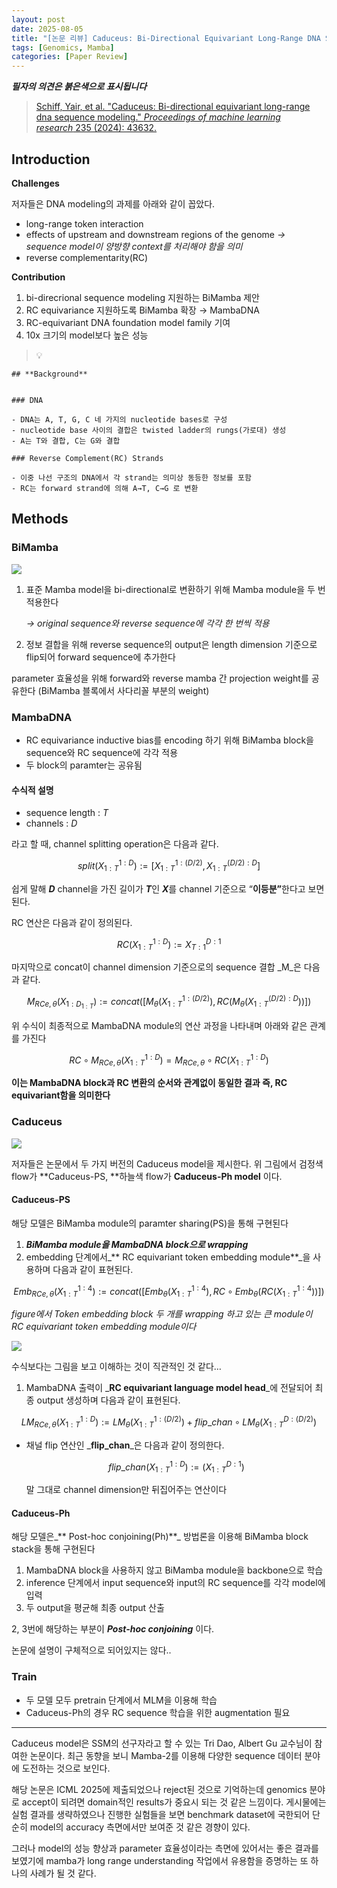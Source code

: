 ```yaml
---
layout: post
date: 2025-08-05
title: "[논문 리뷰] Caduceus: Bi-Directional Equivariant Long-Range DNA Sequence Modeling"
tags: [Genomics, Mamba]
categories: [Paper Review]
---
```


<span class="notion-red">_**필자의 의견은 붉은색으로 표시됩니다**_</span>


> [Schiff, Yair, et al. "Caduceus: Bi-directional equivariant long-range dna sequence modeling." ](https://pmc.ncbi.nlm.nih.gov/articles/PMC12189541/)[_Proceedings of machine learning research_](https://pmc.ncbi.nlm.nih.gov/articles/PMC12189541/)[ 235 (2024): 43632.](https://pmc.ncbi.nlm.nih.gov/articles/PMC12189541/)



## Introduction


**Challenges**


저자들은 DNA modeling의 과제를 아래와 같이 꼽았다.

- long-range token interaction
- effects of upstream and downstream regions of the genome 
_→ sequence model이 양방향 context를 처리해야 함을 의미_
- reverse complementarity(RC)

**Contribution**

1. bi-direcrional sequence modeling 지원하는 BiMamba 제안
1. RC equivariance 지원하도록 BiMamba 확장 → MambaDNA
1. RC-equivariant DNA foundation model family 기여
1. 10x 크기의 model보다 높은 성능

> 💡 


	## **Background**


	### DNA

	- DNA는 A, T, G, C 네 가지의 nucleotide bases로 구성
	- nucleotide base 사이의 결합은 twisted ladder의 rungs(가로대) 생성
	- A는 T와 결합, C는 G와 결합

	### Reverse Complement(RC) Strands

	- 이중 나선 구조의 DNA에서 각 strand는 의미상 동등한 정보를 포함
	- RC는 forward strand에 의해 A→T, C→G 로 변환


## Methods



### BiMamba


![](https://prod-files-secure.s3.us-west-2.amazonaws.com/542b861c-36a8-4051-84e5-8804b6728dba/2c247d59-7815-4980-99f0-8f0d21f445a7/image.png?X-Amz-Algorithm=AWS4-HMAC-SHA256&X-Amz-Content-Sha256=UNSIGNED-PAYLOAD&X-Amz-Credential=ASIAZI2LB466WZHW3CPE%2F20250919%2Fus-west-2%2Fs3%2Faws4_request&X-Amz-Date=20250919T230121Z&X-Amz-Expires=3600&X-Amz-Security-Token=IQoJb3JpZ2luX2VjEGcaCXVzLXdlc3QtMiJHMEUCIQDym7Ohon4ypDlhHPxqu1%2Bk%2BpijK7%2BVYb6nY7c%2FjqXmAgIgajkknEN%2FE4Fm3%2FPY59JiY%2FTM%2FBhtdh7itBXFrpTdi3oqiAQI4P%2F%2F%2F%2F%2F%2F%2F%2F%2F%2FARAAGgw2Mzc0MjMxODM4MDUiDBmZ%2B7v5GKaEOTAA%2BircAxUERUghsXgyjZJViDROBKmhW%2Fn%2Fke7o2iYhB0aYBHiCycAryuei5kW4w1ND0pPsAu%2BbmScxSvLaU8Xk6dOE5t3dYL9E%2BZuuW5tIct9fcWc%2BF5nS7GBxBEiZnSx5ftQ3bd9L63r9%2BPxobhyIBft%2FJXgTyckd5nit6n5xtW%2FaBYsNS8OLA5nu4bZpAv%2FNXRjnKkRd3h0Ryz%2FjNOnP2nWouaVhY21wG9rY6QkOJLFOd1nOd3Wq45oRw9gtk7vny3m56taiVyc4W0BKGucu7g7JLbEkD0rC7UoejCEyGefCWQhGyAe8Y7xj5bmH4pbVjVZ4X9qayARQqsBOAiLC1EqTEWrDbs6ktn0FnLtUOwqFFsTuFGxcGT11m6Uxm2E6odwktLy4U%2F%2FyBbxQ8O8bm2uuZlzh2ifTbTe7ZD4lZSjUOfOuOUArIINEOdofn6iV%2Faclb5AK40IApbm7QV8ND9Mc9c1pEy9urN99gu%2F0Xk3LQIBc1EjdkJsBxaqdb%2FwAGaRzD0icX8gPhDD1kwRg19mOq1xF8u1BLoCMwT9rK4kgif70Xd2Xw2OlII1nAh0AVC1ftAhFvP4yc%2FrsCVo9y%2FoSTYsRPDk8ZCGieFXlaKuxKcS8OWvpelfPw%2FdoVQkCMOevt8YGOqUBpbjc0xz%2Bhl2knO6Lfm26KyRtvdEgWKVC%2F33sjeFZmkKVCW6nWDblqgFrENsKCo6n6PHOkLmdQ3S%2BFz1NQXOcfK8ta0xoGCouLEQ97RshVvm0pVkSrOQwOd0aZzlVAdRr9JkDuBJjgdcu%2BugI4hvi46s8PAbrvgGzXqmVZIw%2Fju9Udeqs7ZC0edGf%2FR%2FQpVOT9Wy2eEyKj5lFVfkde9sA0avEGG1U&X-Amz-Signature=a26e6d9e35663078517a4b9c11952cde7865ebafcf1618df408c696375d3f5eb&X-Amz-SignedHeaders=host&x-amz-checksum-mode=ENABLED&x-id=GetObject)

1. 표준 Mamba model을 bi-directional로 변환하기 위해 Mamba module을 두 번 적용한다

	_→ original sequence와 reverse sequence에 각각 한 번씩 적용_

1. 정보 결합을 위해 reverse sequence의 output은 length dimension 기준으로 flip되어 forward sequence에 추가한다

parameter 효율성을 위해 forward와 reverse mamba 간 projection weight를 공유한다 (BiMamba 블록에서 사다리꼴 부분의 weight)



### MambaDNA

- RC equivariance inductive bias를 encoding 하기 위해 BiMamba block을 sequence와 RC sequence에 각각 적용
- 두 block의 paramter는 공유됨


#### 수식적 설명

- sequence length : _T_
- channels : _D_

라고 할 때,  channel splitting operation은 다음과 같다.


$$
split(X^{1:D}_{1:T}):=[X^{1:(D/2)}_{1:T},X^{(D/2):D}_{1:T}]
$$


<span class="notion-red">쉽게 말해 </span><span class="notion-red">_**D**_</span><span class="notion-red"> channel을 가진 길이가 </span><span class="notion-red">_**T**_</span><span class="notion-red">인 </span><span class="notion-red">_**X**_</span><span class="notion-red">를 channel 기준으로 “</span><span class="notion-red">**이등분”**</span><span class="notion-red">한다고 보면 된다.</span>


RC 연산은 다음과 같이 정의된다.


$$
RC(X^{1:D}_{1:T}):=X^{D:1}_{T:1}
$$


마지막으로 concat이 channel dimension 기준으로의 sequence 결합 _M_은 다음과 같다.


$$
M_{RCe,\theta}(X_{1:D_{1:T}}):=concat([M_{\theta}(X^{1:(D/2)}_{1:T}),RC(M_{\theta}(X^{(D/2):D}_{1:T}))])
$$


위 수식이 최종적으로 MambaDNA module의 연산 과정을 나타내며 아래와 같은 관계를 가진다


$$
RC\circ M_{RCe,\theta}(X^{1:D}_{1:T}) = M_{RCe,\theta} \circ RC(X^{1:D}_{1:T})
$$


**이는 MambaDNA block과 RC 변환의 순서와 관계없이 동일한 결과 즉, RC equivariant함을 의미한다**



### Caduceus


![](https://prod-files-secure.s3.us-west-2.amazonaws.com/542b861c-36a8-4051-84e5-8804b6728dba/f94a60d7-8145-473b-aef9-7c68d3ec604a/image.png?X-Amz-Algorithm=AWS4-HMAC-SHA256&X-Amz-Content-Sha256=UNSIGNED-PAYLOAD&X-Amz-Credential=ASIAZI2LB466WZHW3CPE%2F20250919%2Fus-west-2%2Fs3%2Faws4_request&X-Amz-Date=20250919T230121Z&X-Amz-Expires=3600&X-Amz-Security-Token=IQoJb3JpZ2luX2VjEGcaCXVzLXdlc3QtMiJHMEUCIQDym7Ohon4ypDlhHPxqu1%2Bk%2BpijK7%2BVYb6nY7c%2FjqXmAgIgajkknEN%2FE4Fm3%2FPY59JiY%2FTM%2FBhtdh7itBXFrpTdi3oqiAQI4P%2F%2F%2F%2F%2F%2F%2F%2F%2F%2FARAAGgw2Mzc0MjMxODM4MDUiDBmZ%2B7v5GKaEOTAA%2BircAxUERUghsXgyjZJViDROBKmhW%2Fn%2Fke7o2iYhB0aYBHiCycAryuei5kW4w1ND0pPsAu%2BbmScxSvLaU8Xk6dOE5t3dYL9E%2BZuuW5tIct9fcWc%2BF5nS7GBxBEiZnSx5ftQ3bd9L63r9%2BPxobhyIBft%2FJXgTyckd5nit6n5xtW%2FaBYsNS8OLA5nu4bZpAv%2FNXRjnKkRd3h0Ryz%2FjNOnP2nWouaVhY21wG9rY6QkOJLFOd1nOd3Wq45oRw9gtk7vny3m56taiVyc4W0BKGucu7g7JLbEkD0rC7UoejCEyGefCWQhGyAe8Y7xj5bmH4pbVjVZ4X9qayARQqsBOAiLC1EqTEWrDbs6ktn0FnLtUOwqFFsTuFGxcGT11m6Uxm2E6odwktLy4U%2F%2FyBbxQ8O8bm2uuZlzh2ifTbTe7ZD4lZSjUOfOuOUArIINEOdofn6iV%2Faclb5AK40IApbm7QV8ND9Mc9c1pEy9urN99gu%2F0Xk3LQIBc1EjdkJsBxaqdb%2FwAGaRzD0icX8gPhDD1kwRg19mOq1xF8u1BLoCMwT9rK4kgif70Xd2Xw2OlII1nAh0AVC1ftAhFvP4yc%2FrsCVo9y%2FoSTYsRPDk8ZCGieFXlaKuxKcS8OWvpelfPw%2FdoVQkCMOevt8YGOqUBpbjc0xz%2Bhl2knO6Lfm26KyRtvdEgWKVC%2F33sjeFZmkKVCW6nWDblqgFrENsKCo6n6PHOkLmdQ3S%2BFz1NQXOcfK8ta0xoGCouLEQ97RshVvm0pVkSrOQwOd0aZzlVAdRr9JkDuBJjgdcu%2BugI4hvi46s8PAbrvgGzXqmVZIw%2Fju9Udeqs7ZC0edGf%2FR%2FQpVOT9Wy2eEyKj5lFVfkde9sA0avEGG1U&X-Amz-Signature=67b1aab336f6740fd9c2713320598e97480c3782445625317e05ae271d915072&X-Amz-SignedHeaders=host&x-amz-checksum-mode=ENABLED&x-id=GetObject)


저자들은 논문에서 두 가지 버전의 Caduceus model을 제시한다. 위 그림에서 검정색 flow가 **Caduceus-PS, **하늘색 flow가 **Caduceus-Ph model** 이다.



#### Caduceus-PS


해당 모델은 BiMamba module의 paramter sharing(PS)을 통해 구현된다

1. _**BiMamba module을 MambaDNA block으로 wrapping**_
1. embedding 단계에서_** RC equivariant token embedding module**_을 사용하며 다음과 같이 표현된다.

$$
Emb_{RCe,\theta}(X^{1:4}_{1:T}):=concat([Emb_{\theta}(X^{1:4}_{1:T}),RC \circ Emb_{\theta}(RC(X^{1:4}_{1:T}))])
$$


_figure에서 Token embedding block 두 개를 wrapping 하고 있는 큰 module이 RC equivariant token embedding module이다_


![](https://prod-files-secure.s3.us-west-2.amazonaws.com/542b861c-36a8-4051-84e5-8804b6728dba/b175e4da-71eb-4e91-8c23-a06dabe673c9/image.png?X-Amz-Algorithm=AWS4-HMAC-SHA256&X-Amz-Content-Sha256=UNSIGNED-PAYLOAD&X-Amz-Credential=ASIAZI2LB466WZHW3CPE%2F20250919%2Fus-west-2%2Fs3%2Faws4_request&X-Amz-Date=20250919T230121Z&X-Amz-Expires=3600&X-Amz-Security-Token=IQoJb3JpZ2luX2VjEGcaCXVzLXdlc3QtMiJHMEUCIQDym7Ohon4ypDlhHPxqu1%2Bk%2BpijK7%2BVYb6nY7c%2FjqXmAgIgajkknEN%2FE4Fm3%2FPY59JiY%2FTM%2FBhtdh7itBXFrpTdi3oqiAQI4P%2F%2F%2F%2F%2F%2F%2F%2F%2F%2FARAAGgw2Mzc0MjMxODM4MDUiDBmZ%2B7v5GKaEOTAA%2BircAxUERUghsXgyjZJViDROBKmhW%2Fn%2Fke7o2iYhB0aYBHiCycAryuei5kW4w1ND0pPsAu%2BbmScxSvLaU8Xk6dOE5t3dYL9E%2BZuuW5tIct9fcWc%2BF5nS7GBxBEiZnSx5ftQ3bd9L63r9%2BPxobhyIBft%2FJXgTyckd5nit6n5xtW%2FaBYsNS8OLA5nu4bZpAv%2FNXRjnKkRd3h0Ryz%2FjNOnP2nWouaVhY21wG9rY6QkOJLFOd1nOd3Wq45oRw9gtk7vny3m56taiVyc4W0BKGucu7g7JLbEkD0rC7UoejCEyGefCWQhGyAe8Y7xj5bmH4pbVjVZ4X9qayARQqsBOAiLC1EqTEWrDbs6ktn0FnLtUOwqFFsTuFGxcGT11m6Uxm2E6odwktLy4U%2F%2FyBbxQ8O8bm2uuZlzh2ifTbTe7ZD4lZSjUOfOuOUArIINEOdofn6iV%2Faclb5AK40IApbm7QV8ND9Mc9c1pEy9urN99gu%2F0Xk3LQIBc1EjdkJsBxaqdb%2FwAGaRzD0icX8gPhDD1kwRg19mOq1xF8u1BLoCMwT9rK4kgif70Xd2Xw2OlII1nAh0AVC1ftAhFvP4yc%2FrsCVo9y%2FoSTYsRPDk8ZCGieFXlaKuxKcS8OWvpelfPw%2FdoVQkCMOevt8YGOqUBpbjc0xz%2Bhl2knO6Lfm26KyRtvdEgWKVC%2F33sjeFZmkKVCW6nWDblqgFrENsKCo6n6PHOkLmdQ3S%2BFz1NQXOcfK8ta0xoGCouLEQ97RshVvm0pVkSrOQwOd0aZzlVAdRr9JkDuBJjgdcu%2BugI4hvi46s8PAbrvgGzXqmVZIw%2Fju9Udeqs7ZC0edGf%2FR%2FQpVOT9Wy2eEyKj5lFVfkde9sA0avEGG1U&X-Amz-Signature=70c5de588237ed3cb8c0ff88d0468f71859ca4146da267b71dfe149780acd300&X-Amz-SignedHeaders=host&x-amz-checksum-mode=ENABLED&x-id=GetObject)


<span class="notion-red">수식보다는 그림을 보고 이해하는 것이 직관적인 것 같다…</span>

1. MambaDNA 출력이 _**RC equivariant language model head**_에 전달되어 최종 output 생성하며 다음과 같이 표현된다.

$$
LM_{RCe,\theta}(X^{1:D}_{1:T}):= LM_{\theta}(X^{1:(D/2)}_{1:T})+flip\_chan\circ LM_{\theta}(X^{D:(D/2)}_{1:T})
$$

- 채널 flip 연산인 _**flip\_chan**_은 다음과 같이 정의한다.

	$$
	flip\_chan(X^{1:D}_{1:T}):=(X^{D:1}_{1:T})
	$$


	말 그대로 channel dimension만 뒤집어주는 연산이다



#### Caduceus-Ph


해당 모델은_** Post-hoc conjoining(Ph)**_ 방법론을 이용해 BiMamba block stack을 통해 구현된다

1. MambaDNA block을 사용하지 않고 BiMamba module을 backbone으로 학습
1. inference 단계에서 input sequence와 input의 RC sequence를 각각 model에 입력
1. 두 output을 평균해 최종 output 산출

2, 3번에 해당하는 부분이 _**Post-hoc conjoining**_ 이다.


<span class="notion-red">논문에 설명이 구체적으로 되어있지는 않다..</span>



### Train

- 두 모델 모두 pretrain 단계에서 MLM을 이용해 학습
- Caduceus-Ph의 경우 RC sequence 학습을 위한 augmentation 필요

---


<span class="notion-red">Caduceus model은 SSM의 선구자라고 할 수 있는 Tri Dao, Albert Gu 교수님이 참여한 논문이다. 최근 동향을 보니 Mamba-2를 이용해 다양한 sequence 데이터 분야에 도전하는 것으로 보인다.</span>


<span class="notion-red">해당 논문은 ICML 2025에 제출되었으나 reject된 것으로 기억하는데 genomics 분야로 accept이 되려면 domain적인 results가 중요시 되는 것 같은 느낌이다. 게시물에는 실험 결과를 생략하였으나 진행한 실험들을 보면 benchmark dataset에 국한되어 단순히 model의 accuracy 측면에서만 보여준 것 같은 경향이 있다.</span>


<span class="notion-red">그러나 model의 성능 향상과 parameter 효율성이라는 측면에 있어서는 좋은 결과를 보였기에 mamba가 long range understanding 작업에서 유용함을 증명하는 또 하나의 사례가 될 것 같다.</span>

